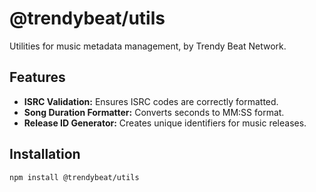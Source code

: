 # @trendybeat/utils

Utilities for music metadata management, by Trendy Beat Network.

## Features
- **ISRC Validation:** Ensures ISRC codes are correctly formatted.
- **Song Duration Formatter:** Converts seconds to MM:SS format.
- **Release ID Generator:** Creates unique identifiers for music releases.

## Installation
```bash
npm install @trendybeat/utils

